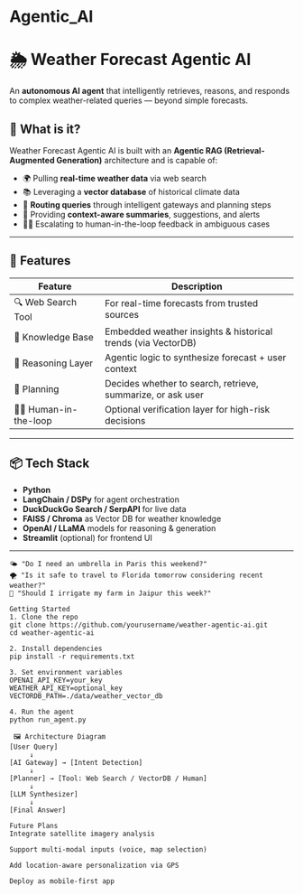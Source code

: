 # Agentic_AI
# 🌦️ Weather Forecast Agentic AI

An **autonomous AI agent** that intelligently retrieves, reasons, and responds to complex weather-related queries — beyond simple forecasts.

## 🧠 What is it?

Weather Forecast Agentic AI is built with an **Agentic RAG (Retrieval-Augmented Generation)** architecture and is capable of:

- 🌍 Pulling **real-time weather data** via web search
- 📚 Leveraging a **vector database** of historical climate data
- 🧭 **Routing queries** through intelligent gateways and planning steps
- 🤖 Providing **context-aware summaries**, suggestions, and alerts
- 🧑‍💻 Escalating to human-in-the-loop feedback in ambiguous cases

---

## 🔧 Features

| Feature | Description |
|--------|-------------|
| 🔍 Web Search Tool | For real-time forecasts from trusted sources |
| 📘 Knowledge Base | Embedded weather insights & historical trends (via VectorDB) |
| 🧠 Reasoning Layer | Agentic logic to synthesize forecast + user context |
| 🔄 Planning | Decides whether to search, retrieve, summarize, or ask user |
| 🧑‍⚖️ Human-in-the-loop | Optional verification layer for high-risk decisions |

---

## 📦 Tech Stack

- **Python**
- **LangChain / DSPy** for agent orchestration
- **DuckDuckGo Search / SerpAPI** for live data
- **FAISS / Chroma** as Vector DB for weather knowledge
- **OpenAI / LLaMA** models for reasoning & generation
- **Streamlit** (optional) for frontend UI

---

```text
🌤️ "Do I need an umbrella in Paris this weekend?"
🌪️ "Is it safe to travel to Florida tomorrow considering recent weather?"
🌾 "Should I irrigate my farm in Jaipur this week?"

Getting Started
1. Clone the repo
git clone https://github.com/yourusername/weather-agentic-ai.git
cd weather-agentic-ai

2. Install dependencies
pip install -r requirements.txt

3. Set environment variables
OPENAI_API_KEY=your_key
WEATHER_API_KEY=optional_key
VECTORDB_PATH=./data/weather_vector_db

4. Run the agent
python run_agent.py

 🖼️ Architecture Diagram
[User Query]
     ↓
[AI Gateway] → [Intent Detection]
     ↓
[Planner] → [Tool: Web Search / VectorDB / Human]
     ↓
[LLM Synthesizer]
     ↓
[Final Answer]

Future Plans
Integrate satellite imagery analysis

Support multi-modal inputs (voice, map selection)

Add location-aware personalization via GPS

Deploy as mobile-first app


